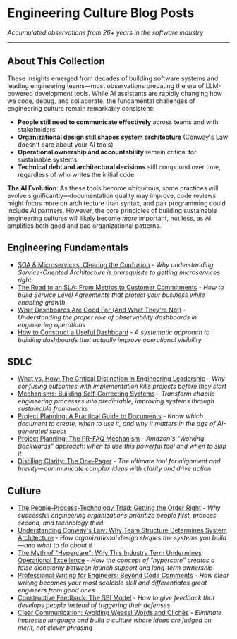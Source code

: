 # Engineering Culture Blog Posts
*Accumulated observations from 26+ years in the software industry*

---

## About This Collection

These insights emerged from decades of building software systems and leading engineering teams—most observations predating the era of LLM-powered development tools. While AI assistants are rapidly changing how we code, debug, and collaborate, the fundamental challenges of engineering culture remain remarkably consistent:

- **People still need to communicate effectively** across teams and with stakeholders
- **Organizational design still shapes system architecture** (Conway's Law doesn't care about your AI tools)
- **Operational ownership and accountability** remain critical for sustainable systems
- **Technical debt and architectural decisions** still compound over time, regardless of who writes the initial code

**The AI Evolution**: As these tools become ubiquitous, some practices will evolve significantly—documentation quality may improve, code reviews might focus more on architecture than syntax, and pair programming could include AI partners. However, the core principles of building sustainable engineering cultures will likely become *more* important, not less, as AI amplifies both good and bad organizational patterns.

## Engineering Fundamentals
* [SOA & Microservices: Clearing the Confusion](EngFundamentals/SOA_and_Microservices.md) - *Why understanding Service-Oriented Architecture is prerequisite to getting microservices right*
* [The Road to an SLA: From Metrics to Customer Commitments](EngFundamentals/The_Road_to_an_SLA.md) - *How to build Service Level Agreements that protect your business while enabling growth*
* [What Dashboards Are Good For (And What They're Not)](EngFundamentals/What_Dashboards_are_Good_For.md) - *Understanding the proper role of observability dashboards in engineering operations*
* [How to Construct a Useful Dashboard](EngFundamentals/How_to_Construct_a_Useful_Dashboard.md) - *A systematic approach to building dashboards that actually improve operational visibility*

## SDLC
* [What vs. How: The Critical Distinction in Engineering Leadership](SDLC/Understanding_What_vs_How.md) - *Why confusing outcomes with implementation kills projects before they start*
* [Mechanisms: Building Self-Correcting Systems](SDLC/Mechanisms:_Building_Self-Correcting_Systems.md) - *Transform chaotic engineering processes into predictable, improving systems through sustainable frameworks*
* [Project Planning: A Practical Guide to Documents](SDLC/Project_Planning_Mechanisms:_Documents.md) - *Know which document to create, when to use it, and why it matters in the age of AI-generated specs*
* [Project Planning: The PR-FAQ Mechanism](SDLC/The_PR-FAQ.md) - *Amazon's "Working Backwards" approach: when to use this powerful tool and when to skip it*
* [Distilling Clarity: The One-Pager](SDLC/The_One-Pager.md) - *The ultimate tool for alignment and brevity—communicate complex ideas with clarity and drive action*

## Culture
* [The People-Process-Technology Triad: Getting the Order Right](Culture/People_-_Process_-_Technology_Triad.md) - *Why successful engineering organizations prioritize people first, process second, and technology third*
* [Understanding Conway's Law: Why Team Structure Determines System Architecture](Culture/Understanding_Conways_Law.md) - *How organizational design shapes the systems you build—and what to do about it*
* [The Myth of "Hypercare": Why This Industry Term Undermines Operational Excellence](Culture/The_Myth_of_Hypercare.md) - *How the concept of "hypercare" creates a false dichotomy between launch support and long-term ownership*
* [Professional Writing for Engineers: Beyond Code Comments](Culture/Professional_Writing_Tips.md) - *How clear writing becomes your most scalable skill and differentiates great engineers from good ones*
* [Constructive Feedback: The SBI Model](Culture/Constructive_Feedback_SBI_Model.md) - *How to give feedback that develops people instead of triggering their defenses*
* [Clear Communication: Avoiding Weasel Words and Clichés](Culture/Weasel_Words.md) - *Eliminate imprecise language and build a culture where ideas are judged on merit, not clever phrasing*
